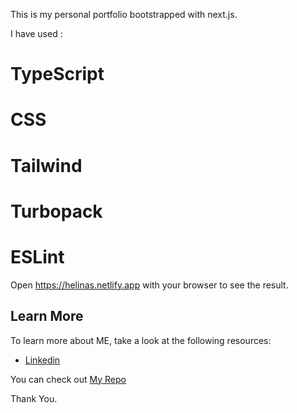 This is my personal portfolio bootstrapped with next.js.

I have used :
# TypeScript
# CSS
# Tailwind
# Turbopack
# ESLint


Open https://helinas.netlify.app with your browser to see the result.

## Learn More

To learn more about ME, take a look at the following resources:

- [Linkedin]([https://www.linkedin.com/in/helina-belete/]) 

You can check out [My Repo](https://github.com/helinabele) 

Thank You.


